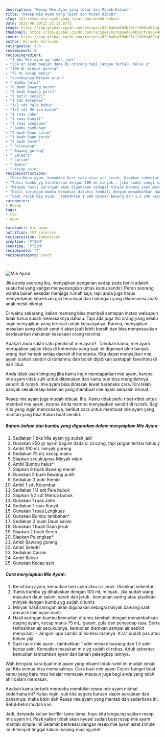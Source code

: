 ```yaml
---
description: "Resep Mie Ayam yang lezat dan Mudah Dibuat"
title: "Resep Mie Ayam yang lezat dan Mudah Dibuat"
slug: 181-resep-mie-ayam-yang-lezat-dan-mudah-dibuat
date: 2021-06-30T22:32:12.677Z
image: https://img-global.cpcdn.com/recipes/02c0a6ad604b20cf/680x482cq70/mie-ayam-foto-resep-utama.jpg
thumbnail: https://img-global.cpcdn.com/recipes/02c0a6ad604b20cf/680x482cq70/mie-ayam-foto-resep-utama.jpg
cover: https://img-global.cpcdn.com/recipes/02c0a6ad604b20cf/680x482cq70/mie-ayam-foto-resep-utama.jpg
author: Ricardo Sullivan
ratingvalue: 3.6
reviewcount: 4
recipeingredient:
- "1 bks Mie ayam yg sudah jadi"
- "250 gr ayam bagian dada di cincang tapi jangan terlalu halus y"
- "100 mL minyak goreng"
- "75 mL kecap manis"
- "secukupnya Minyak wijen"
- " Bumbu halus"
- "8 buah Bawang merah"
- "5 buah Bawang putih"
- "3 butir Kemiri"
- "1 sdt Ketumbar"
- "1/2 sdt Pala bubuk"
- "1/2 sdt Merica bubuk"
- "1 ruas Jahe"
- "1 ruas Kunyit"
- "1 ruas Lengkuas"
- " Bumbu tambahan"
- "2 buah Daun salam"
- "1 buah Daun jeruk"
- "2 buah Sereh"
- " Pelengkap"
- " Bawang goreng"
- " Seledri"
- " Caisim"
- " Bakso"
- " Kecap asin"
recipeinstructions:
- "Bersihkan ayam, kemudian beri cuka atau air jeruk. Diamkan sebentar"
- "Tumis bumbu yg dihaluskan dengan 100 mL minyak.. jika sudah wangi masukan daun salam, sereh dan jeruk.. kemudian saring atau pisahkan minyak dengan bumbu yg sudah ditumis"
- "Minyak hasil saringan akan digunakan sebagai minyak bawang saat meracik mie ayam nanti"
- "Hasil saringan bumbu kemudian ditumis kembali dengan menambahkan daging ayam, kecap manis 75 mL, garam, gula dan penyedap rasa. Serta tambahkan air secukupnya, kemudian diamkan sampai air sedikit menyusut. Jangan lupa sambil di koreksi rasanya. Kira&#34; sudah pas atau belum y😀"
- "Saat racik mie ayam.. tambahkan 1 sdm minyak bawang dan 1,5 sdm kecap asin. Kemudian masukan mie yg sudah di rebus. Aduk sebentar kemudian tambahkan ayam dan bahan pelengkap lainnya."
categories:
- Resep
tags:
- mie
- ayam

katakunci: mie ayam 
nutrition: 157 calories
recipecuisine: Indonesian
preptime: "PT26M"
cooktime: "PT53M"
recipeyield: "4"
recipecategory: Lunch

---
```



![Mie Ayam](https://img-global.cpcdn.com/recipes/02c0a6ad604b20cf/680x482cq70/mie-ayam-foto-resep-utama.jpg)

Jika anda seorang ibu, menyajikan panganan sedap pada famili adalah suatu hal yang sangat menyenangkan untuk kamu sendiri. Peran seorang  wanita bukan sekedar menjaga rumah saja, tapi anda juga harus menyediakan keperluan gizi tercukupi dan hidangan yang dikonsumsi anak-anak mesti nikmat.

Di waktu  sekarang, kalian memang bisa membeli santapan instan walaupun tidak harus susah memasaknya dahulu. Tapi ada juga lho orang yang selalu ingin menyajikan yang terlezat untuk keluarganya. Karena, menyajikan masakan yang diolah sendiri akan jauh lebih bersih dan bisa menyesuaikan berdasarkan makanan kesukaan orang tercinta. 



Apakah anda salah satu penikmat mie ayam?. Tahukah kamu, mie ayam merupakan sajian khas di Indonesia yang saat ini digemari oleh banyak orang dari hampir setiap daerah di Indonesia. Kita dapat menyajikan mie ayam olahan sendiri di rumahmu dan boleh dijadikan santapan favoritmu di hari libur.

Anda tidak usah bingung jika kamu ingin mendapatkan mie ayam, karena mie ayam tidak sulit untuk ditemukan dan kamu pun bisa mengolahnya sendiri di rumah. mie ayam bisa dimasak lewat beraneka cara. Kini telah banyak sekali resep kekinian yang membuat mie ayam semakin nikmat.

Resep mie ayam juga mudah dibuat, lho. Kamu tidak perlu ribet-ribet untuk membeli mie ayam, karena Anda mampu menyiapkan sendiri di rumah. Bagi Kita yang ingin mencobanya, berikut cara untuk membuat mie ayam yang mantab yang bisa Kalian buat sendiri.

<!--inarticleads1-->

##### Bahan-bahan dan bumbu yang digunakan dalam menyiapkan Mie Ayam:

1. Sediakan 1 bks Mie ayam yg sudah jadi
1. Gunakan 250 gr ayam bagian dada di cincang, tapi jangan terlalu halus y
1. Ambil 100 mL minyak goreng
1. Sediakan 75 mL kecap manis
1. Siapkan secukupnya Minyak wijen
1. Ambil  Bumbu halus*
1. Siapkan 8 buah Bawang merah
1. Gunakan 5 buah Bawang putih
1. Sediakan 3 butir Kemiri
1. Ambil 1 sdt Ketumbar
1. Sediakan 1/2 sdt Pala bubuk
1. Siapkan 1/2 sdt Merica bubuk
1. Gunakan 1 ruas Jahe
1. Sediakan 1 ruas Kunyit
1. Gunakan 1 ruas Lengkuas
1. Gunakan  Bumbu tambahan*
1. Sediakan 2 buah Daun salam
1. Gunakan 1 buah Daun jeruk
1. Siapkan 2 buah Sereh
1. Siapkan  Pelengkap*
1. Ambil  Bawang goreng
1. Ambil  Seledri
1. Sediakan  Caisim
1. Ambil  Bakso
1. Gunakan  Kecap asin




<!--inarticleads2-->

##### Cara menyiapkan Mie Ayam:

1. Bersihkan ayam, kemudian beri cuka atau air jeruk. Diamkan sebentar
1. Tumis bumbu yg dihaluskan dengan 100 mL minyak.. jika sudah wangi masukan daun salam, sereh dan jeruk.. kemudian saring atau pisahkan minyak dengan bumbu yg sudah ditumis
1. Minyak hasil saringan akan digunakan sebagai minyak bawang saat meracik mie ayam nanti
1. Hasil saringan bumbu kemudian ditumis kembali dengan menambahkan daging ayam, kecap manis 75 mL, garam, gula dan penyedap rasa. Serta tambahkan air secukupnya, kemudian diamkan sampai air sedikit menyusut. - Jangan lupa sambil di koreksi rasanya. Kira&#34; sudah pas atau belum y😀
1. Saat racik mie ayam.. tambahkan 1 sdm minyak bawang dan 1,5 sdm kecap asin. Kemudian masukan mie yg sudah di rebus. Aduk sebentar kemudian tambahkan ayam dan bahan pelengkap lainnya.




Wah ternyata cara buat mie ayam yang nikamt tidak rumit ini mudah sekali ya! Kita semua bisa memasaknya. Cara buat mie ayam Cocok banget buat kamu yang baru mau belajar memasak maupun juga bagi anda yang telah ahli dalam memasak.

Apakah kamu tertarik mencoba membikin resep mie ayam nikmat sederhana ini? Kalau ingin, yuk kita segera buruan siapin peralatan dan bahannya, maka bikin deh Resep mie ayam yang mantab dan sederhana ini. Betul-betul mudah kan. 

Jadi, daripada kalian berfikir lama-lama, hayo kita langsung sajikan resep mie ayam ini. Pasti kalian tiidak akan nyesel sudah buat resep mie ayam mantab simple ini! Selamat berkreasi dengan resep mie ayam lezat simple ini di tempat tinggal kalian masing-masing,oke!.


